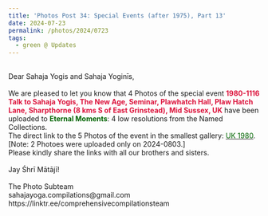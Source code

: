 ```yaml
---
title: 'Photos Post 34: Special Events (after 1975), Part 13'
date: 2024-07-23
permalink: /photos/2024/0723
tags:
  - green @ Updates
---
```


<p>
<br>
Dear Sahaja Yogis and Sahaja Yoginīs,<br>
<br>
We are pleased to let you know that 4 Photos of the special event <font color="Crimson"><b>1980-1116 Talk to Sahaja Yogis, The New Age, Seminar, Plawhatch Hall, Plaw Hatch Lane, Sharpthorne (8 kms S of East Grinstead), Mid Sussex, UK</b></font> have been uploaded to <font color="DarkGreen"><b>Eternal Moments</b></font>: 4 low resolutions from the Named Collections.<br>
The direct link to the 5 Photos of the event in the smallest gallery: <a href="https://eternalmoments.smugmug.com/Countries/UK/1980"><font color="DarkGreen">UK 1980</font></a>.<br>
[Note: 2 Photoes were uploaded only on 2024-0803.]<br>
Please kindly share the links with all our brothers and sisters.<br>
<br>
Jay Śhrī Mātājī!<br>
<br>
The Photo Subteam<br>
sahajayoga.compilations@gmail.com<br>
https://linktr.ee/comprehensivecompilationsteam
</p>